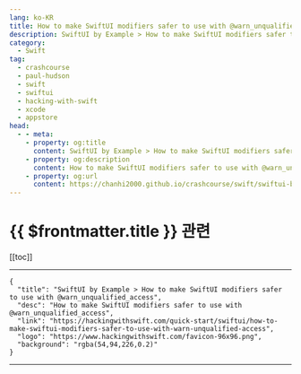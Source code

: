 ```yaml
---
lang: ko-KR
title: How to make SwiftUI modifiers safer to use with @warn_unqualified_access
description: SwiftUI by Example > How to make SwiftUI modifiers safer to use with @warn_unqualified_access
category:
  - Swift
tag: 
  - crashcourse
  - paul-hudson
  - swift
  - swiftui
  - hacking-with-swift
  - xcode
  - appstore
head:
  - - meta:
    - property: og:title
      content: SwiftUI by Example > How to make SwiftUI modifiers safer to use with @warn_unqualified_access
    - property: og:description
      content: How to make SwiftUI modifiers safer to use with @warn_unqualified_access
    - property: og:url
      content: https://chanhi2000.github.io/crashcourse/swift/swiftui-by-example/23-tooling/how-to-make-swiftui-modifiers-safer-to-use-with-warn-unqualified-access.html
---
```


# {{ $frontmatter.title }} 관련

[[toc]]

---

```component VPCard
{
  "title": "SwiftUI by Example > How to make SwiftUI modifiers safer to use with @warn_unqualified_access",
  "desc": "How to make SwiftUI modifiers safer to use with @warn_unqualified_access",
  "link": "https://hackingwithswift.com/quick-start/swiftui/how-to-make-swiftui-modifiers-safer-to-use-with-warn-unqualified-access",
  "logo": "https://www.hackingwithswift.com/favicon-96x96.png",
  "background": "rgba(54,94,226,0.2)"
}
```

---

<TagLinks />